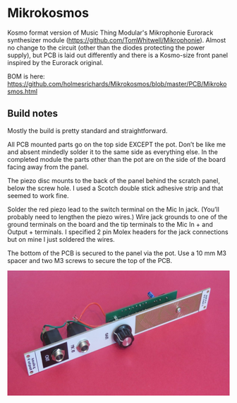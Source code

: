 # Mikrokosmos
Kosmo format version of Music Thing Modular's Mikrophonie Eurorack synthesizer module (https://github.com/TomWhitwell/Mikrophonie). Almost no change to the circuit (other than the diodes protecting the power supply), but PCB is laid out differently and there is a Kosmo-size front panel inspired by the Eurorack original.

BOM is here: https://github.com/holmesrichards/Mikrokosmos/blob/master/PCB/Mikrokosmos.html

## Build notes

Mostly the build is pretty standard and straightforward.

All PCB mounted parts go on the top side EXCEPT the pot. Don’t be like me and absent mindedly solder it to the same side as everything else. In the completed module the parts other than the pot are on the side of the board facing away from the panel.

The piezo disc mounts to the back of the panel behind the scratch panel, below the screw hole. I used a Scotch double stick adhesive strip and that seemed to work fine.

Solder the red piezo lead to the switch terminal on the Mic In jack. (You’ll probably need to lengthen the piezo wires.) Wire jack grounds to one of the ground terminals on the board and the tip terminals to the Mic In + and Output + terminals. I specified 2 pin Molex headers for the jack connections but on mine I just soldered the wires.

The bottom of the PCB is secured to the panel via the pot. Use a 10 mm M3 spacer and two M3 screws to secure the top of the PCB.

![Module](https://github.com/holmesrichards/Mikrokosmos/blob/master/Images/IMG_6220.JPG?raw=true)
